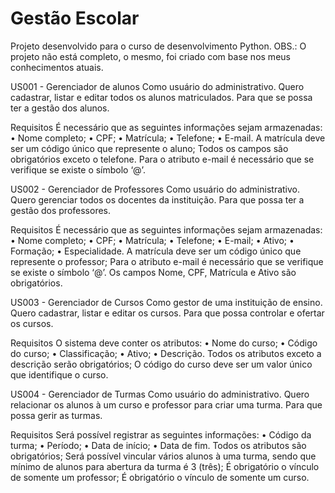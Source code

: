 # Gestão Escolar
Projeto desenvolvido para o curso de desenvolvimento Python.
OBS.: O projeto não está completo, o mesmo, foi criado com base nos meus conhecimentos atuais.

US001 - Gerenciador de alunos
Como usuário do administrativo.
Quero cadastrar, listar e editar todos os alunos matriculados.
Para que se possa ter a gestão dos alunos.

Requisitos
É necessário que as seguintes informações sejam armazenadas:
•	Nome completo;
•	CPF;
•	Matrícula;
•	Telefone;
•	E-mail.
A matrícula deve ser um código único que represente o aluno;
Todos os campos são obrigatórios exceto o telefone.
Para o atributo e-mail é necessário que se verifique se existe o símbolo ‘@’.

US002 - Gerenciador de Professores
Como usuário do administrativo.
Quero gerenciar todos os docentes da instituição.
Para que possa ter a gestão dos professores.

Requisitos
É necessário que as seguintes informações sejam armazenadas:
•	Nome completo;
•	CPF;
•	Matrícula;
•	Telefone;
•	E-mail;
•	Ativo;
•	Formação;
•	Especialidade.
A matrícula deve ser um código único que represente o professor;
Para o atributo e-mail é necessário que se verifique se existe o símbolo ‘@’.
Os campos Nome, CPF, Matrícula e Ativo são obrigatórios.

US003 - Gerenciador de Cursos
Como gestor de uma instituição de ensino.
Quero cadastrar, listar e editar os cursos.
Para que possa controlar e ofertar os cursos.

Requisitos
O sistema deve conter os atributos:
•	Nome do curso;
•	Código do curso;
•	Classificação;
•	Ativo;
•	Descrição.
Todos os atributos exceto a descrição serão obrigatórios;
O código do curso deve ser um valor único que identifique o curso.

US004 - Gerenciador de Turmas
Como usuário do administrativo.
Quero relacionar os alunos à um curso e professor para criar uma turma.
Para que possa gerir as turmas.

Requisitos
Será possível registrar as seguintes informações:
•	Código da turma;
•	Período;
•	Data de início;
•	Data de fim.
Todos os atributos são obrigatórios;
Será possível vincular vários alunos à uma turma, sendo que mínimo de alunos para abertura da turma é 3 (três);
É obrigatório o vínculo de somente um professor;
É obrigatório o vínculo de somente um curso.

